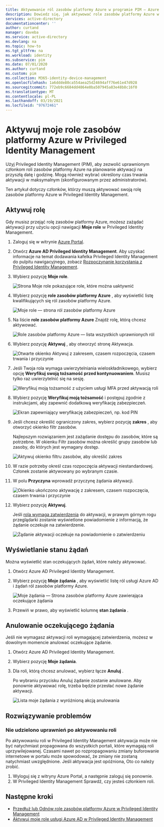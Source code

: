 ```yaml
---
title: Aktywowanie ról zasobów platformy Azure w programie PIM — Azure AD | Microsoft Docs
description: Dowiedz się, jak aktywować role zasobów platformy Azure w Azure AD Privileged Identity Management (PIM).
services: active-directory
documentationcenter: ''
author: curtand
manager: daveba
ms.service: active-directory
ms.devlang: na
ms.topic: how-to
ms.tgt_pltfrm: na
ms.workload: identity
ms.subservice: pim
ms.date: 07/01/2020
ms.author: curtand
ms.custom: pim
ms.collection: M365-identity-device-management
ms.openlocfilehash: 1a6ddde80ca554aea25d24694aff76e61e47d928
ms.sourcegitcommit: 772eb9c6684dd4864e0ba507945a83e48b8c16f0
ms.translationtype: MT
ms.contentlocale: pl-PL
ms.lasthandoff: 03/19/2021
ms.locfileid: "97672461"
---
```

# <a name="activate-my-azure-resource-roles-in-privileged-identity-management"></a>Aktywuj moje role zasobów platformy Azure w Privileged Identity Management

Użyj Privileged Identity Management (PIM), aby zezwolić uprawnionym członkom roli zasobów platformy Azure na planowanie aktywacji na przyszłą datę i godzinę. Mogą również wybrać określony czas trwania aktywacji w maksymalnym (skonfigurowanym przez administratorów).

Ten artykuł dotyczy członków, którzy muszą aktywować swoją rolę zasobów platformy Azure w Privileged Identity Management.

## <a name="activate-a-role"></a>Aktywuj rolę

Gdy musisz przejąć rolę zasobów platformy Azure, możesz zażądać aktywacji przy użyciu opcji nawigacji **Moje role** w Privileged Identity Management.

1. Zaloguj się w witrynie [Azure Portal](https://portal.azure.com/).

1. Otwórz **Azure AD Privileged Identity Management**. Aby uzyskać informacje na temat dodawania kafelka Privileged Identity Management do pulpitu nawigacyjnego, zobacz [Rozpoczynanie korzystania z Privileged Identity Management](pim-getting-started.md).

1. Wybierz pozycję **Moje role**.

    ![Strona Moje role pokazujące role, które można uaktywnić](./media/pim-resource-roles-activate-your-roles/resources-my-roles.png)

1. Wybierz pozycję **role zasobów platformy Azure** , aby wyświetlić listę kwalifikujących się ról zasobów platformy Azure.

    ![Moje role — strona ról zasobów platformy Azure](./media/pim-resource-roles-activate-your-roles/resources-my-roles-azure-resources.png)

1. Na liście **role zasobów platformy Azure** Znajdź rolę, którą chcesz aktywować.

    ![Role zasobów platformy Azure — lista wszystkich uprawnionych ról](./media/pim-resource-roles-activate-your-roles/resources-my-roles-activate.png)

1. Wybierz pozycję **Aktywuj** , aby otworzyć stronę Aktywacja.

    ![Otwarte okienko Aktywuj z zakresem, czasem rozpoczęcia, czasem trwania i przyczynie](./media/pim-resource-roles-activate-your-roles/azure-role-eligible-activate.png)

1. Jeśli Twoja rola wymaga uwierzytelniania wieloskładnikowego, wybierz opcję **Weryfikuj swoją tożsamość przed kontynuowaniem**. Musisz tylko raz uwierzytelnić się na sesję.

    ![Weryfikuj moją tożsamość z użyciem usługi MFA przed aktywacją roli](./media/pim-resource-roles-activate-your-roles/resources-my-roles-mfa.png)

1. Wybierz pozycję **Weryfikuj moją tożsamość** i postępuj zgodnie z instrukcjami, aby zapewnić dodatkową weryfikację zabezpieczeń.

    ![Ekran zapewniający weryfikację zabezpieczeń, np. kod PIN](./media/pim-resource-roles-activate-your-roles/resources-mfa-enter-code.png)

1. Jeśli chcesz określić ograniczony zakres, wybierz pozycję **zakres** , aby otworzyć okienko filtr zasobów.

    Najlepszym rozwiązaniem jest zażądanie dostępu do zasobów, które są potrzebne. W okienku Filtr zasobów można określić grupy zasobów lub zasoby, do których jest wymagany dostęp.

    ![Aktywuj okienko filtru zasobów, aby określić zakres](./media/pim-resource-roles-activate-your-roles/resources-my-roles-resource-filter.png)

1. W razie potrzeby określ czas rozpoczęcia aktywacji niestandardowej. Członek zostanie aktywowany po wybranym czasie.

1. W polu **Przyczyna** wprowadź przyczynę żądania aktywacji.

    ![Okienko ukończono aktywację z zakresem, czasem rozpoczęcia, czasem trwania i przyczynie](./media/pim-resource-roles-activate-your-roles/resources-my-roles-activate-done.png)

1. Wybierz pozycję **Aktywuj**.

    Jeśli [rola wymaga zatwierdzenia](pim-resource-roles-approval-workflow.md) do aktywacji, w prawym górnym rogu przeglądarki zostanie wyświetlone powiadomienie z informacją, że żądanie oczekuje na zatwierdzenie.

    ![Żądanie aktywacji oczekuje na powiadomienie o zatwierdzeniu](./media/pim-resource-roles-activate-your-roles/resources-my-roles-activate-notification.png)

## <a name="view-the-status-of-your-requests"></a>Wyświetlanie stanu żądań

Można wyświetlić stan oczekujących żądań, które należy aktywować.

1. Otwórz Azure AD Privileged Identity Management.

1. Wybierz pozycję **Moje żądania** , aby wyświetlić listę ról usługi Azure AD i żądań ról zasobów platformy Azure.

    ![Moje żądania — Strona zasobów platformy Azure zawierająca oczekujące żądania](./media/pim-resource-roles-activate-your-roles/resources-my-requests.png)

1. Przewiń w prawo, aby wyświetlić kolumnę **stan żądania** .

## <a name="cancel-a-pending-request"></a>Anulowanie oczekującego żądania

Jeśli nie wymagasz aktywacji roli wymagającej zatwierdzenia, możesz w dowolnym momencie anulować oczekujące żądanie.

1. Otwórz Azure AD Privileged Identity Management.

1. Wybierz pozycję **Moje żądania**.

1. Dla roli, którą chcesz anulować, wybierz łącze **Anuluj** .

    Po wybraniu przycisku Anuluj żądanie zostanie anulowane. Aby ponownie aktywować rolę, trzeba będzie przesłać nowe żądanie aktywacji.

   ![Lista moje żądania z wyróżnioną akcją anulowania](./media/pim-resource-roles-activate-your-roles/resources-my-requests-cancel.png)

## <a name="troubleshoot"></a>Rozwiązywanie problemów

### <a name="permissions-are-not-granted-after-activating-a-role"></a>Nie udzielono uprawnień po aktywowaniu roli

Po aktywowaniu roli w Privileged Identity Management aktywacja może nie być natychmiast propagowana do wszystkich portali, które wymagają roli uprzywilejowanej. Czasami nawet po rozpropagowaniu zmiany buforowanie internetowe w portalu może spowodować, że zmiany nie zostaną natychmiast uwzględnione. Jeśli aktywacja jest opóźniona, Oto co należy zrobić.

1. Wyloguj się z witryny Azure Portal, a następnie zaloguj się ponownie.
1. W Privileged Identity Management Sprawdź, czy jesteś członkiem roli.

## <a name="next-steps"></a>Następne kroki

- [Przedłuż lub Odnów role zasobów platformy Azure w Privileged Identity Management](pim-resource-roles-renew-extend.md)
- [Aktywuj moje role usługi Azure AD w Privileged Identity Management](pim-how-to-activate-role.md)
